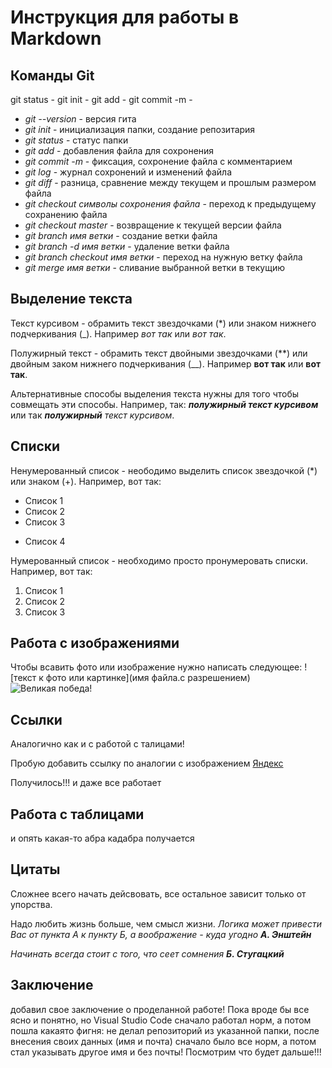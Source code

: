# Инструкция для работы в Markdown

## Команды Git

git status - 
git init - 
git add - 
git commit -m - 
+ *git --version* - версия гита
+ *git init* - инициализация папки, создание репозитария
+ *git status* - статус папки
+ *git add* - добавления файла для сохронения
+ *git commit -m* - фиксация, сохронение файла с комментарием
+ *git log* - журнал сохронений и изменений файла
+ *git diff* - разница, сравнение между текущем и прошлым размером файла
+ *git checkout символы сохронения файла* - переход к предыдущему сохранению файла
+ *git checkout master* - возвращение к текущей версии файла
+ *git branch имя ветки* - создание ветки файла
+ *git branch -d имя ветки* - удаление ветки файла
+ *git branch checkout имя ветки* - переход на нужную ветку файла
+ *git merge имя ветки* -  сливание выбранной ветки в текущию

## Выделение текста

Текст курсивом - обрамить текст звездочками (*) или знаком нижнего подчеркивания (_). Например *вот так* или _вот так_.

Полужирный текст - обрамить текст двойными звездочками (**) или двойным заком нижнего подчеркивания (__). Например **вот так** или __вот так__.

Альтернативные способы выделения текста нужны для того чтобы совмещать эти способы. Например, так: _**полужирный текст курсивом**_ или так _**полужирный** текст курсивом_.

## Списки


Ненумерованный список - неободимо выделить список звездочкой (*) или знаком (+). Например, вот так:
* Список 1
* Список 2
* Список 3
+ Список 4

Нумерованный список - необходимо просто пронумеровать списки. Например, вот так:
1. Список 1
2. Список 2
3. Список 3

## Работа с изображениями

Чтобы всавить фото или изображение нужно написать следующее: ![текст к фото или картинке](имя файла.с разрешением)
![Великая победа!](Pobeda.jpg)

## Ссылки

Аналогично как и с работой с талицами!

Пробую добавить ссылку по аналогии с изображением
[Яндекс](https://dzen.ru)

Получилось!!! и даже все работает


## Работа с таблицами

и опять какая-то абра кадабра получается

## Цитаты

Сложнее всего начать дейсвовать, все остальное зависит только от упорства.

Надо любить жизнь больше, чем смысл жизни.
*Логика может привести Вас от пункта А к пункту Б, а воображение - куда угодно* _**А. Энштейн**_

*Начинать всегда стоит с того, что сеет сомнения* _**Б. Стугацкий**_

## Заключение

добавил свое заключение о проделанной работе!
Пока вроде бы все ясно и понятно, но Visual Studio Code сначало работал норм, а потом пошла какаято фигня: не делал репозиторий из указанной папки, после внесения своих данных (имя и почта) сначало было все норм, а потом стал указывать другое имя и без почты! Посмотрим что будет дальше!!!
